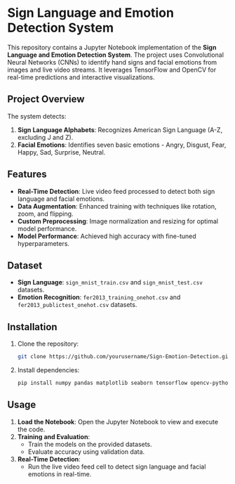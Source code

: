 # Sign Language and Emotion Detection System

This repository contains a Jupyter Notebook implementation of the **Sign Language and Emotion Detection System**. The project uses Convolutional Neural Networks (CNNs) to identify hand signs and facial emotions from images and live video streams. It leverages TensorFlow and OpenCV for real-time predictions and interactive visualizations.


## Project Overview

The system detects:
1. **Sign Language Alphabets**: Recognizes American Sign Language (A-Z, excluding J and Z).
2. **Facial Emotions**: Identifies seven basic emotions - Angry, Disgust, Fear, Happy, Sad, Surprise, Neutral.


## Features

- **Real-Time Detection**: Live video feed processed to detect both sign language and facial emotions.
- **Data Augmentation**: Enhanced training with techniques like rotation, zoom, and flipping.
- **Custom Preprocessing**: Image normalization and resizing for optimal model performance.
- **Model Performance**: Achieved high accuracy with fine-tuned hyperparameters.


## Dataset

- **Sign Language**: `sign_mnist_train.csv` and `sign_mnist_test.csv` datasets.
- **Emotion Recognition**: `fer2013_training_onehot.csv` and `fer2013_publictest_onehot.csv` datasets.


## Installation

1. Clone the repository:
   ```bash
   git clone https://github.com/yourusername/Sign-Emotion-Detection.git
   ```
2. Install dependencies:
   ```bash
   pip install numpy pandas matplotlib seaborn tensorflow opencv-python
   ```

## Usage

1. **Load the Notebook**: Open the Jupyter Notebook to view and execute the code.
2. **Training and Evaluation**:
   - Train the models on the provided datasets.
   - Evaluate accuracy using validation data.
3. **Real-Time Detection**:
   - Run the live video feed cell to detect sign language and facial emotions in real-time.
